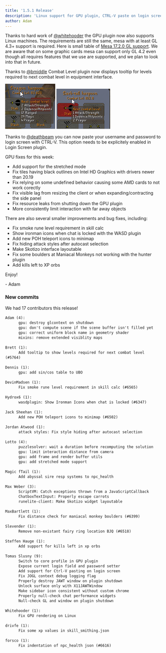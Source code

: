 ```yaml
---
title: '1.5.1 Release'
description: 'Linux support for GPU plugin, CTRL-V paste on login screen, combat tooltips'
author: Adam
---
```


Thanks to hard work of [@whitehooder](https://github.com/whitehooder) the GPU plugin now also supports
Linux machines. The requirements are still the same, mesa with at least GL 4.3+ support is required.
Here is small table of [Mesa 17.2.0 GL support](https://people.freedesktop.org/~imirkin/glxinfo/#diff&v=Mesa%2017.2.0).
We are aware that on some graphic cards mesa can support only GL 4.2 even though all requires features
that we use are supported, and we plan to look into that in future.

Thanks to [@bmiddle](https://github.com/bmiddle) Combat Level plugin now displays tooltip for levels
required to next combat level in equipment interface.

![combat1](/img/blog/1.5.1-Release/combat1.png)
![combat2](/img/blog/1.5.1-Release/combat2.png)

Thanks to [@deathbeam](https://github.com/deathbeam) you can now paste your username and password to
login screen with CTRL-V. This option needs to be explicitely enabled in Login Screen plugin.

GPU fixes for this week:

- Add support for the stretched mode
- Fix tiles having black outlines on Intel HD Graphics with drivers newer than 20.19
- Fix relying on some undefined behavior causing some AMD cards to not work corectly
- Fix visible lag from resizing the client or when expanding/contracting the side panel
- Fix resource leaks from shutting down the GPU plugin
- More consistently limit interaction with far away objects

There are also several smaller improvements and bug fixes, including:

- Fix smoke rune level requirement in skill calc
- Show ironman icons when chat is locked with the WASD plugin
- Add new POH teleport icons to minimap
- Fix hiding attack styles after autocast selection
- Make Skotizo interface layoutable
- Fix some boulders at Maniacal Monkeys not working with the hunter plugin
- Add kills left to XP orbs

Enjoy!

\- Adam

### New commits

We had 17 contributors this release!

```
Adam (4):
      gpu: destroy glcontext on shutdown
      gpu: don't compute scene if the scene buffer isn't filled yet
      gpu: correct uniform block name in geometry shader
      mixins: remove extended visiblity maps

Brett (1):
      Add tooltip to show levels required for next combat level (#5764)

Dennis (1):
      gpu: add sin/cos table to UBO

DevinMadsen (1):
      Fix smoke rune level requirement in skill calc (#6565)

Hydrox6 (1):
      wasdplugin: Show Ironman Icons when chat is locked (#6347)

Jack Sheehan (1):
      Add new POH teleport icons to minimap (#6502)

Jordan Atwood (1):
      attack styles: Fix style hiding after autocast selection

Lotto (4):
      puzzlesolver: wait a duration before recomputing the solution
      gpu: limit interaction distance from camera
      gpu: add frame and render buffer utils
      gpu: add stretched mode support

Magic fTail (1):
      Add abyssal sire resp systems to npc_health

Max Weber (3):
      ScriptVM: Catch exceptions thrown from a JavaScriptCallback
      ChatboxTextInput: Properly escape carrots
      runelite-client: Make Skotizo widget layoutable

MaxBartlett (1):
      Fix distance check for maniacal monkey boulders (#6399)

Slevender (1):
      Remove non-existant fairy ring location BJQ (#6518)

Steffen Hauge (1):
      Add support for kills left in xp orbs

Tomas Slusny (9):
      Switch to core profile in GPU plugin
      Expose current login field and password setter
      Add support for Ctrl-V pasting on login screen
      Fix JOGL context debug logging flag
      Properly destroy JAWT window on plugin shutdown
      Unlock surface only with X11JAWTWindow
      Make sidebar icon consistent without custom chrome
      Properly null-check chat performance widgets
      Null-check GL and window on plugin shutdown

Whitehooder (1):
      Fix GPU rendering on Linux

drivfe (1):
      Fix some xp values in skill_smithing.json

forsco (1):
      Fix indentation of npc_health json (#6616)
```
